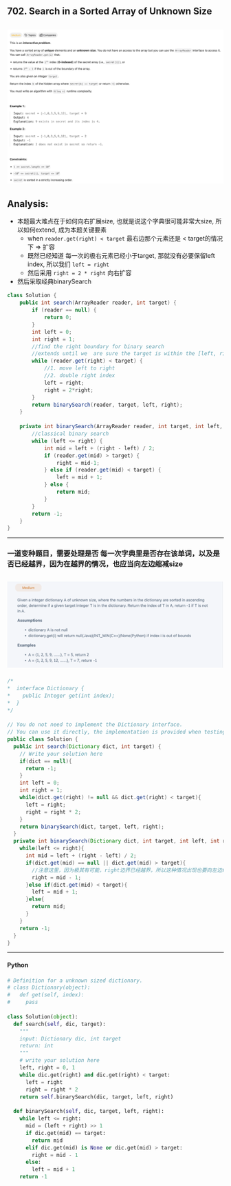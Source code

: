 ## 702. Search in a Sorted Array of Unknown Size
![](img/2025-01-28-20-47-40.png)
---



## Analysis:

- 本题最大难点在于如何向右扩展size, 也就是说这个字典很可能非常大size, 所以如何extend, 成为本题关键要素
  - when `reader.get(right) < target` 最右边那个元素还是 < target的情况下 => 扩容 
  - 既然已经知道 每一次的极右元素已经小于target, 那就没有必要保留left index, 所以我们 `left = right`
  - 然后采用 `right = 2 * right` 向右扩容
- 然后采取经典binarySearch

```java
class Solution {
    public int search(ArrayReader reader, int target) {
        if (reader == null) {
            return 0;
        }
        int left = 0;
        int right = 1;
        //find the right boundary for binary search
        //extends until we  are sure the target is within the [left, right] range.
        while (reader.get(right) < target) {
            //1. move left to right
            //2. double right index
            left = right;
            right = 2*right;
        }
        return binarySearch(reader, target, left, right);
    }
  
    private int binarySearch(ArrayReader reader, int target, int left, int right) {
        //classical binary search
        while (left <= right) {
            int mid = left + (right - left) / 2;
            if (reader.get(mid) > target) {
                right = mid-1;
            } else if (reader.get(mid) < target) {
                left = mid + 1;
            } else {
                return mid;
            }
        }
        return -1;
    }
}
```
---

### 一道变种题目，需要处理是否 每一次字典里是否存在该单词，以及是否已经越界，因为在越界的情况，也应当向左边缩减size

![](img/2025-01-28-21-08-40.png)
---

```java
/*
*  interface Dictionary {
*    public Integer get(int index);
*  }
*/

// You do not need to implement the Dictionary interface.
// You can use it directly, the implementation is provided when testing your solution.
public class Solution {
  public int search(Dictionary dict, int target) {
    // Write your solution here
    if(dict == null){
      return -1;
    }
    int left = 0;
    int right = 1;
    while(dict.get(right) != null && dict.get(right) < target){
      left = right;
      right = right * 2;
    }
    return binarySearch(dict, target, left, right);
  }
  private int binarySearch(Dictionary dict, int target, int left, int right){
    while(left <= right){
      int mid = left + (right - left) / 2;
      if(dict.get(mid) == null || dict.get(mid) > target){
        //注意这里，因为极其有可能，right边界已经越界，所以这种情况出现也要向左边缩减 size
        right = mid - 1;
      }else if(dict.get(mid) < target){
        left = mid + 1;
      }else{
        return mid;
      }
    }
    return -1;
  }
}
```
---


#### Python

```py
# Definition for a unknown sized dictionary.
# class Dictionary(object):
#   def get(self, index):
#     pass

class Solution(object):
  def search(self, dic, target):
    """
    input: Dictionary dic, int target
    return: int
    """
    # write your solution here
    left, right = 0, 1
    while dic.get(right) and dic.get(right) < target:
      left = right
      right = right * 2
    return self.binarySearch(dic, target, left, right)

  def binarySearch(self, dic, target, left, right):
    while left <= right:
      mid = (left + right) >> 1
      if dic.get(mid) == target:
        return mid
      elif dic.get(mid) is None or dic.get(mid) > target:
        right = mid - 1
      else:
        left = mid + 1
    return -1  
```